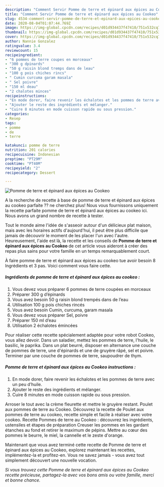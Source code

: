 ```yaml
---
description: "Comment Servir Pomme de terre et épinard aux épices au Cookeo"
title: "Comment Servir Pomme de terre et épinard aux épices au Cookeo"
slug: 4534-comment-servir-pomme-de-terre-et-epinard-aux-epices-au-cookeo
date: 2020-08-04T01:07:44.769Z
image: https://img-global.cpcdn.com/recipes/d01d934437f47410/751x532cq70/pomme-de-terre-et-epinard-aux-epices-au-cookeo-photo-principale-de-la-recette.jpg
thumbnail: https://img-global.cpcdn.com/recipes/d01d934437f47410/751x532cq70/pomme-de-terre-et-epinard-aux-epices-au-cookeo-photo-principale-de-la-recette.jpg
cover: https://img-global.cpcdn.com/recipes/d01d934437f47410/751x532cq70/pomme-de-terre-et-epinard-aux-epices-au-cookeo-photo-principale-de-la-recette.jpg
author: Nannie Gonzalez
ratingvalue: 3.4
reviewcount: 15
recipeingredient:
- "6 pommes de terre coupes en morceaux"
- "300 g dpinards"
- "50 g raisin blond tremps dans de leau"
- "100 g pois chiches rincs"
- " Cumin curcuma garam masala"
- " Sel poivre"
- "150 ml deau"
- "2 chalotes minces"
recipeinstructions:
- "En mode dorer, faire revenir les échalotes et les pommes de terre avec un peu d’huile."
- "Ajouter le reste des ingrédients et mélanger."
- "Cuire 8 minutes en mode cuisson rapide ou sous pression."
categories:
- Resep
tags:
- pomme
- de
- terre

katakunci: pomme de terre 
nutrition: 201 calories
recipecuisine: Indonesian
preptime: "PT29M"
cooktime: "PT40M"
recipeyield: "2"
recipecategory: Dessert

---
```



![Pomme de terre et épinard aux épices au Cookeo](https://img-global.cpcdn.com/recipes/d01d934437f47410/751x532cq70/pomme-de-terre-et-epinard-aux-epices-au-cookeo-photo-principale-de-la-recette.jpg)

A la recherche de recette à base de pomme de terre et épinard aux épices au cookeo parfaite ?? ne cherchez plus! Nous vous fournissons uniquement la recette parfaite pomme de terre et épinard aux épices au cookeo ici. Nous avons un grand nombre de recette à tester.

Tout le monde aime l'idée de s'asseoir autour d'un délicieux plat maison, mais avec les horaires actifs d'aujourd'hui, il peut être plus difficile que jamais de découvrir le moment de les placer l'un avec l'autre. Heureusement, l'aide est là, la recette et les conseils de <strong> Pomme de terre et épinard aux épices au Cookeo </strong> de cet article vous aideront à créer des repas plus sains pour votre famille en un temps remarquablement court.

<!--inarticleads1-->

À faire pomme de terre et épinard aux épices au cookeo tue avoir besoin 8 Ingrédients et 3 pas. Voici comment vous faire cette.

##### Ingrédients de pomme de terre et épinard aux épices au cookeo :

1. Vous devez vous préparer 6 pommes de terre coupées en morceaux
1. Préparer 300 g d’épinards
1. Vous avez besoin 50 g raisin blond trempés dans de l’eau
1. Utilisation 100 g pois chiches rincés
1. Vous avez besoin  Cumin, curcuma, garam masala
1. Vous devez vous préparer  Sel, poivre
1. Préparer 150 ml d’eau
1. Utilisation 2 échalotes émincées


Pour réaliser cette recette spécialement adaptée pour votre robot Cookeo, vous allez devoir. Dans un saladier, mettez les pommes de terre, l&#39;huile, le basilic, le paprika. Dans un plat beurré, disposer en alternance une couche de pommes de terre, une d&#39;épinards et une de gruyère râpé, sel et poivre. Terminer par une couche de pommes de terre, saupoudrer de thym. 

<!--inarticleads2-->

##### Pomme de terre et épinard aux épices au Cookeo instructions :

1. En mode dorer, faire revenir les échalotes et les pommes de terre avec un peu d’huile.
1. Ajouter le reste des ingrédients et mélanger.
1. Cuire 8 minutes en mode cuisson rapide ou sous pression.


Arroser le tout avec la crème fleurette et mettre le gruyère restant. Poulet aux pommes de terre au Cookeo. Découvrez la recette de Poulet aux pommes de terre au cookeo, recette simple et facile à réaliser avec votre cookeo. Recette Pommes de terre au Cookeo : découvrez les ingrédients, ustensiles et étapes de préparation Creuser les pommes en les gardant étanches au fond et retirer le maximum de pépins. Mettre au cœur des pommes le beurre, le miel, la cannelle et le zeste d&#39;orange. 

<!--inarticleads1-->

<p>
Maintenant que vous avez terminé cette recette de Pomme de terre et épinard aux épices au Cookeo, explorez maintenant les recettes, implémentez-la et profitez-en. Vous ne savez jamais - vous avez tout simplement découvert une nouvelle vocation.
</p>

<p>
<i>Si vous trouvez cette Pomme de terre et épinard aux épices au Cookeo recette précieuse, partagez-la avec vos bons amis ou votre famille, merci et bonne chance.</i>
</p>
